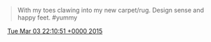 > With my toes clawing into my new carpet/rug\. Design sense and happy feet\. \#yummy

<img src="../../media/tweet.ico" width="12" /> [Tue Mar 03 22:10:51 +0000 2015](https://twitter.com/DromerDenker/status/572881848935694336)